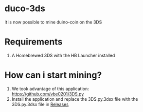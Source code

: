 # duco-3ds
It is now possible to mine duino-coin on the 3DS 
# Requirements
1. A Homebrewed 3DS with the HB Launcher installed

# How can i start mining?
1. We took advantage of this application: https://github.com/vbe0201/3DS.py
2. Install the application and replace the 3DS.py.3dsx file with the 3DS.py.3dsx file in <a href="https://github.com/BunkerInnovations/duco-3ds/releases/tag/0.1">Releases</a>
